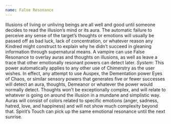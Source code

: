 ```yaml
---
name: False Resonance
---
```


Illusions of living or unliving beings are all well and good until someone decides to read the illusion’s mind or its aura. The automatic failure to perceive any sense of the target’s thoughts or emotions will usually be passed off as bad luck, lack of concentration, or whatever reason any Kindred might construct to explain why he didn’t succeed in gleaning information through supernatural means. A vampire can use False Resonance to overlay auras and thoughts on illusions, as well as leave a trace that other emotionally resonant powers can detect later.
_System_: This power automatically applies to any other use of Chimerstry as the user wishes. In effect, any attempt to use Auspex, the Dementation power Eyes of Chaos, or similar sensory powers that generates five or fewer successes will detect an aura, thoughts, Demeanor or whatever the power would normally detect. Thoughts won’t be exceptionally complex, and will relate to whatever is going on around the illusion in a mundane and simplistic way. Auras will consist of colors related to specific emotions (anger, sadness, hatred, love, and happiness) and will not show much complexity beyond that. Spirit’s Touch can pick up the same emotional resonance until the next sunrise.